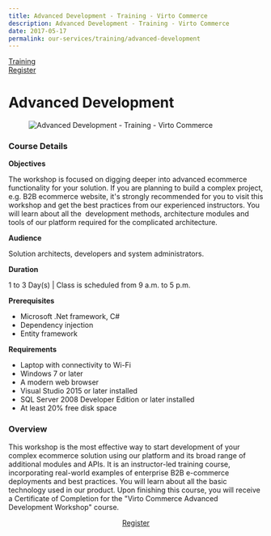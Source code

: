 ```yaml
---
title: Advanced Development - Training - Virto Commerce
description: Advanced Development - Training - Virto Commerce
date: 2017-05-17
permalink: our-services/training/advanced-development
---
```

<div class="training">
	<div class="training-head responsive">
		<a class="training-link" href="#">Training</a>
		<div class="training-actions">
			<a href="/contact-us" class="button fill mini">Register</a>
		</div>
	</div>
	<div class="training-body">
		<h1 class="head-title">Advanced Development</h1>
		<div class="responsive">
			<div class="training-inner">
				<div class="col">
					<figure>
						<img alt="Advanced Development - Training - Virto Commerce" src="/assets/images/training/564043186.jpg">
					</figure>
				</div>
				<div class="col">
					<h3>Course Details</h3>
					<p><b>Objectives</b></p>
					<p>The workshop is focused on digging deeper into advanced ecommerce functionality for your solution. If you are planning to build a complex project, e.g. B2B ecommerce website, it's strongly recommended for you to visit this workshop and get the best practices from our experienced instructors. You will learn about all the  development methods, architecture modules and tools of our platform required for the complicated architecture.</p>
					<p><b>Audience</b></p>
					<p>Solution architects, developers and system administrators.</p>
					<p><b>Duration</b></p>
					<p>1 to 3 Day(s) | Class is scheduled from 9 a.m. to 5 p.m.</p>
					<p><b>Prerequisites</b></p>
					<ul class="list">
						<li>Microsoft .Net framework, C#</li>
						<li>Dependency injection</li>
                        <li>Entity framework</li>
					</ul>
					<p><b>Requirements</b></p>
					<ul class="list">
						<li>Laptop with connectivity to Wi-Fi</li>
						<li>Windows 7 or later</li>
						<li>A modern web browser</li>
                        <li>Visual Studio 2015 or later installed</li>
                        <li>SQL Server 2008 Developer Edition or later installed</li>
                        <li>At least 20% free disk space</li>
					</ul>
				</div>
                <h3>Overview</h3>
                <p style="word-spacing: normal;">This workshop is the most effective way to start development of your complex ecommerce solution using our platform and its broad range of additional modules and APIs. It is an instructor-led training course, incorporating real-world examples of enterprise B2B e-commerce deployments and best practices. You will learn about all the basic technology used in our product. Upon finishing this course, you will receive a Certificate of Completion for the "Virto Commerce Advanced Development Workshop" course.</p>
                <div style="text-align: center;">
                    <a href="/contact-us" class="button fill" style="width: 200px;">Register</a>
                </div>
			</div>
		</div>
	</div>
</div>